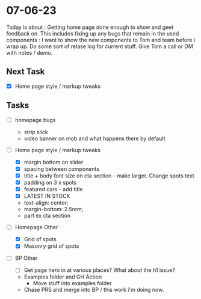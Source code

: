 # 07-06-23

Today is about :
Getting home page done enough to show and geet feedback on. This includes fixing up any bugs that remain in the used components :
I want to show the new components to Tom and team before i wrap up. Do some sort of relase log for current stuff. Give Tom a call or DM with notes / demo.

## Next Task
- [x] Home page style / markup tweaks

## Tasks
- [ ] homepage bugs
    - strip slick
    - video banner on mob and what happens there by default

- [ ] Home page style / markup tweaks
    - [x] margin bottom on slider
    - [x] spacing between components
    - [x] title + body font size on cta section - make larger. Change spots text
    - [x] padding on 3 x spots
    - [x] featured cars - add title
    - [x] LATEST IN STOCK
    - text-align: center;
    - margin-bottom: 2.5rem;
    - part ex cta section

- [ ] Homepage Other
  - [x] Grid of spots
  - [x] Masonry grid of spots

- [ ] BP Other
    - [ ] Get page hero in at various places? What about the h1 issue?
    - Examples folder and GH Action
        - Move stuff into examples folder
    - Chase PRS and merge into BP / this work i'm doing now.
